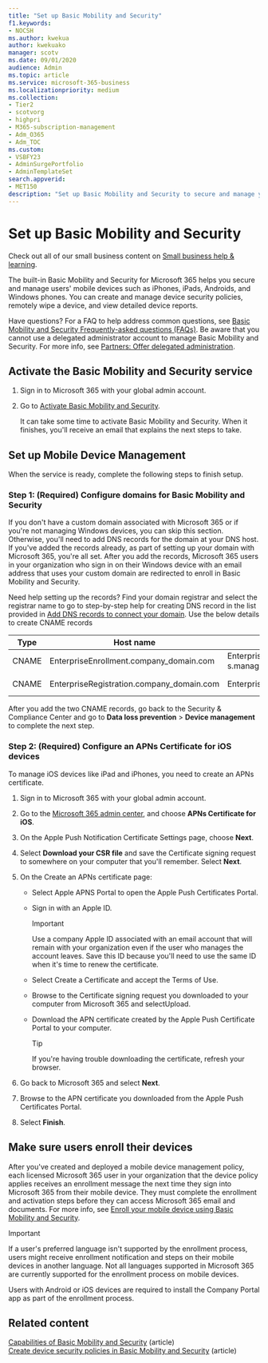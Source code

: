 ```yaml
---
title: "Set up Basic Mobility and Security"
f1.keywords:
- NOCSH
ms.author: kwekua
author: kwekuako
manager: scotv
ms.date: 09/01/2020
audience: Admin
ms.topic: article
ms.service: microsoft-365-business
ms.localizationpriority: medium
ms.collection:
- Tier2
- scotvorg
- highpri
- M365-subscription-management
- Adm_O365
- Adm_TOC
ms.custom:
- VSBFY23
- AdminSurgePortfolio
- AdminTemplateSet
search.appverid:
- MET150
description: "Set up Basic Mobility and Security to secure and manage your users' mobile devices by performing actions such as remotely wiping a device."
---
```


# Set up Basic Mobility and Security

Check out all of our small business content on [Small business help & learning](https://go.microsoft.com/fwlink/?linkid=2224585).

The built-in Basic Mobility and Security for Microsoft 365 helps you secure and manage users' mobile devices such as iPhones, iPads, Androids, and Windows phones. You can create and manage device security policies, remotely wipe a device, and view detailed device reports.

Have questions? For a FAQ to help address common questions, see [Basic Mobility and Security Frequently-asked questions (FAQs)](frequently-asked-questions.yml). Be aware that you cannot use a delegated administrator account to manage Basic Mobility and Security. For more info, see [Partners: Offer delegated administration](https://support.microsoft.com/office/partners-offer-delegated-administration-26530dc0-ebba-415b-86b1-b55bc06b073e). 

## Activate the Basic Mobility and Security service

1. Sign in to Microsoft 365 with your global admin account.

2. Go to [Activate Basic Mobility and Security](https://admin.microsoft.com/EAdmin/Device/IntuneInventory.aspx).

   It can take some time to activate Basic Mobility and Security. When it finishes, you'll receive an email that explains the next steps to take.

## Set up Mobile Device Management

When the service is ready, complete the following steps to finish setup.

### Step 1: (Required) Configure domains for Basic Mobility and Security

If you don't have a custom domain associated with Microsoft 365 or if you're not managing Windows devices, you can skip this section. Otherwise, you'll need to add DNS records for the domain at your DNS host. If you've added the records already, as part of setting up your domain with Microsoft 365, you're all set. After you add the records, Microsoft 365 users in your organization who sign in on their Windows device with an email address that uses your custom domain are redirected to enroll in Basic Mobility and Security.

Need help setting up the records? Find your domain registrar and select the registrar name to go to step-by-step help for creating DNS record in the list provided in [Add DNS records to connect your domain](/office365/admin/get-help-with-domains/create-dns-records-at-any-dns-hosting-provider). Use the below details to create CNAME records

| Type | Host name | Points to | TTL |
| --- | --- | --- | --- |
| CNAME | EnterpriseEnrollment.company_domain.com | EnterpriseEnrollment-s.manage.microsoft.us | 1 hour|
|CNAME | EnterpriseRegistration.company_domain.com | EnterpriseRegistration.windows.net | 1 hour |

After you add the two CNAME records, go back to the Security & Compliance Center and go to **Data loss prevention** > **Device management** to complete the next step.

### Step 2: (Required) Configure an APNs Certificate for iOS devices

To manage iOS devices like iPad and iPhones, you need to create an APNs certificate.

1. Sign in to Microsoft 365 with your global admin account.

2. Go to the [Microsoft 365 admin center](https://portal.office.com/adminportal/home?#/MifoDevices), and choose **APNs Certificate for iOS**.

4. On the Apple Push Notification Certificate Settings page, choose **Next**.

5. Select **Download your CSR file** and save the Certificate signing request to somewhere on your computer that you'll remember. Select **Next**.

6. On the Create an APNs certificate page:

   - Select Apple APNS Portal to open the Apple Push Certificates Portal.
   - Sign in with an Apple ID.

     > [!IMPORTANT]
     > Use a company Apple ID associated with an email account that will remain with your organization even if the user who manages the account leaves. Save this ID because you'll need to use the same ID when it's time to renew the certificate.

   - Select Create a Certificate and accept the Terms of Use.
   - Browse to the Certificate signing request you downloaded to your computer from Microsoft 365 and selectUpload.
   - Download the APN certificate created by the Apple Push Certificate Portal to your computer.

     > [!TIP]
     > If you're having trouble downloading the certificate, refresh your browser.

7. Go back to Microsoft 365 and select **Next**.

8. Browse to the APN certificate you downloaded from the Apple Push Certificates Portal.

9. Select **Finish**.

## Make sure users enroll their devices

After you've created and deployed a mobile device management policy, each licensed Microsoft 365 user in your organization that the device policy applies receives an enrollment message the next time they sign into Microsoft 365 from their mobile device. They must complete the enrollment and activation steps before they can access Microsoft 365 email and documents. For more info, see [Enroll your mobile device using Basic Mobility and Security](enroll-your-mobile-device.md).

> [!IMPORTANT]
> If a user's preferred language isn't supported by the enrollment process, users might receive enrollment notification and steps on their mobile devices in another language. Not all languages supported in Microsoft 365 are currently supported for the enrollment process on mobile devices.

Users with Android or iOS devices are required to install the Company Portal app as part of the enrollment process.

## Related content

[Capabilities of Basic Mobility and Security](capabilities.md) (article)\
[Create device security policies in Basic Mobility and Security](create-device-security-policies.md) (article)
